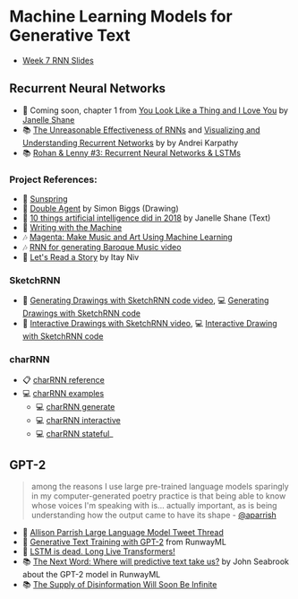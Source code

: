 # Machine Learning Models for Generative Text

- [Week 7 RNN Slides](https://docs.google.com/presentation/d/1ujIuPSKzeDLK-D6FRJlVHDsMmWU0Sy8RYZ7_kq3FLVA/edit?usp=sharing)

## Recurrent Neural Networks

- 📕 Coming soon, chapter 1 from [You Look Like a Thing and I Love You](https://aiweirdness.com/books) by [Janelle Shane](https://aiweirdness.com/)
- 📚 [The Unreasonable Effectiveness of RNNs](http://karpathy.github.io/2015/05/21/rnn-effectiveness/) and [Visualizing and Understanding Recurrent Networks](https://skillsmatter.com/skillscasts/6611-visualizing-and-understanding-recurrent-networks) by by Andrei Karpathy
- 📚 [Rohan & Lenny #3: Recurrent Neural Networks & LSTMs](https://ayearofai.com/rohan-lenny-3-recurrent-neural-networks-10300100899b)

### Project References:

- 🍿 [Sunspring](https://arstechnica.com/gaming/2016/06/an-ai-wrote-this-movie-and-its-strangely-moving/)
- 🎨 [Double Agent](http://littlepig.org.uk/installations/doubleagent/index.htm) by Simon Biggs (Drawing)
- 📖 [10 things artificial intelligence did in 2018](http://aiweirdness.com/post/181621835642/10-things-artificial-intelligence-did-in-2018) by Janelle Shane (Text)
- 📖 [Writing with the Machine](https://www.robinsloan.com/notes/writing-with-the-machine/)
- 🎶 [Magenta: Make Music and Art Using Machine Learning](https://magenta.tensorflow.org/)
- 🎶 [RNN for generating Baroque Music video](https://www.youtube.com/watch?v=SacogDL_4JU)
- 📖 [Let's Read a Story](https://medium.com/ml5js/lets-read-a-story-talking-to-books-using-semantic-similarity-f283168b4264) by Itay Niv

### SketchRNN

- 🎥 [Generating Drawings with SketchRNN code video](https://thecodingtrain.com/CodingChallenges/128-sketchrnn-snowflakes), 💻 [Generating Drawings with SketchRNN code](https://editor.p5js.org/ml5/sketches/SketchRNN_basic)
- 🎥 [Interactive Drawings with SketchRNN video](https://thecodingtrain.com/CodingChallenges/153-interactive-sketchrnn.html), 💻 [Interactive Drawing with SketchRNN code](https://editor.p5js.org/codingtrain/sketches/hcumr-aua)

### charRNN

- 📋 [charRNN reference](https://learn.ml5js.org/#/reference/charrnn)
- 💻 [charRNN examples](https://learn.ml5js.org/#/reference/charrnn?id=examples)
  - 💻 [charRNN generate](https://examples.ml5js.org/p5js/charrnn/charrnn_text/)
  - 💻 [charRNN interactive](https://examples.ml5js.org/p5js/charrnn/charrnn_interactive/)
  - 💻 [charRNN stateful](https://examples.ml5js.org/p5js/charrnn/charrnn_text_stateful/)\_

## GPT-2

> among the reasons I use large pre-trained language models sparingly in my computer-generated poetry practice is that being able to know whose voices I'm speaking with is... actually important, as is being understanding how the output came to have its shape - [@aparrish](https://twitter.com/aparrish/)

- 📕 [Allison Parrish Large Language Model Tweet Thread](https://twitter.com/aparrish/status/1286808606466244608)
- 🍿 [Generative Text Training with GPT-2](https://youtu.be/-v5StaeOisM) from RunwayML
- 🍿 [LSTM is dead. Long Live Transformers!](https://youtu.be/S27pHKBEp30)
- 📚 [The Next Word: Where will predictive text take us?](https://www.newyorker.com/magazine/2019/10/14/can-a-machine-learn-to-write-for-the-new-yorker) by John Seabrook about the GPT-2 model in RunwayML
- 📚 [The Supply of Disinformation Will Soon Be Infinite](https://www.theatlantic.com/ideas/archive/2020/09/future-propaganda-will-be-computer-generated/616400)
